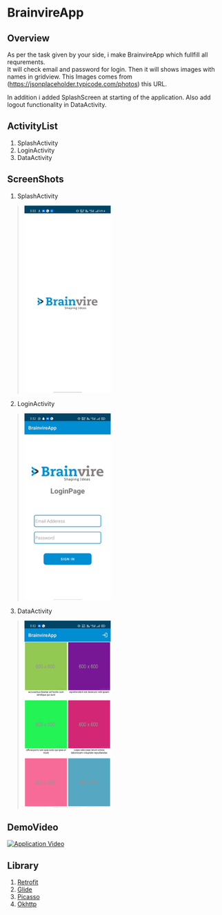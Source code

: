 # BrainvireApp

## Overview

As per the task given by your side, i make BrainvireApp which fullfill all requrements.  
It will check email and password for login. Then it will shows images with names in gridview. This Images comes from (https://jsonplaceholder.typicode.com/photos) this URL.

In addition i added SplashScreen at starting of the application.
Also add logout functionality in DataActivity.

## ActivityList

1) SplashActivity
2) LoginActivity
3) DataActivity

## ScreenShots

1) SplashActivity
><img src="https://github.com/meetpatelrmk/BrainvireApp/blob/master/splash.jpg" width="200">

2) LoginActivity
><img src="https://github.com/meetpatelrmk/BrainvireApp/blob/master/login.jpg" width="200">

3) DataActivity
><img src="https://github.com/meetpatelrmk/BrainvireApp/blob/master/data.jpg" width="200">

## DemoVideo

[![Application Video](https://img.youtube.com/vi/E2hLqP8qw5o/0.jpg)](https://www.youtube.com/watch?v=E2hLqP8qw5o "Application Video")

## Library

1) [Retrofit](https://github.com/square/retrofit)
2) [Glide](https://github.com/bumptech/glide)
3) [Picasso](https://github.com/square/picasso)
4) [Okhttp](https://github.com/square/okhttp)
